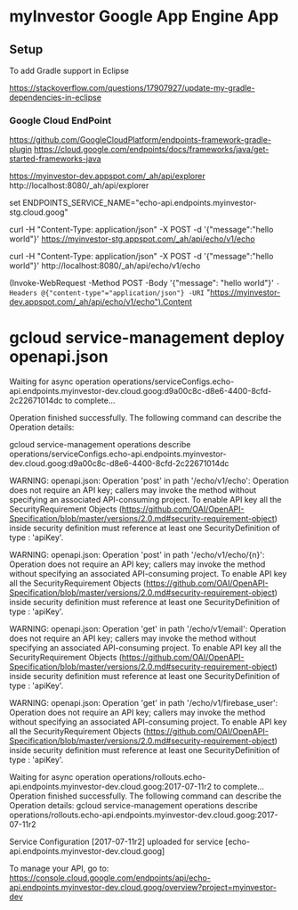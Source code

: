 # myInvestor Google App Engine App

## Setup

To add Gradle support in Eclipse

https://stackoverflow.com/questions/17907927/update-my-gradle-dependencies-in-eclipse

### Google Cloud EndPoint

https://github.com/GoogleCloudPlatform/endpoints-framework-gradle-plugin
https://cloud.google.com/endpoints/docs/frameworks/java/get-started-frameworks-java

https://myinvestor-dev.appspot.com/_ah/api/explorer
http://localhost:8080/_ah/api/explorer


set ENDPOINTS_SERVICE_NAME="echo-api.endpoints.myinvestor-stg.cloud.goog"

 curl -H "Content-Type: application/json" -X POST -d '{"message":"hello world"}' https://myinvestor-stg.appspot.com/_ah/api/echo/v1/echo

curl -H "Content-Type: application/json" -X POST -d '{"message":"hello world"}' http://localhost:8080/_ah/api/echo/v1/echo

(Invoke-WebRequest -Method POST -Body '{"message": "hello world"}' `
-Headers @{"content-type"="application/json"} -URI `
"https://myinvestor-dev.appspot.com/_ah/api/echo/v1/echo").Content

     
# gcloud service-management deploy openapi.json
     
Waiting for async operation operations/serviceConfigs.echo-api.endpoints.myinvestor-dev.cloud.goog:d9a00c8c-d8e6-4400-8cfd-2c22671014dc to complete...

Operation finished successfully. The following command can describe the Operation details:

 gcloud service-management operations describe operations/serviceConfigs.echo-api.endpoints.myinvestor-dev.cloud.goog:d9a00c8c-d8e6-4400-8cfd-2c22671014dc

WARNING: openapi.json: Operation 'post' in path '/echo/v1/echo': Operation does not require an API key; callers may invoke the method without specifying an associated API-consuming project. To enable API key all the SecurityRequirement Objects (https://github.com/OAI/OpenAPI-Specification/blob/master/versions/2.0.md#security-requirement-object) inside security definition must reference at least one SecurityDefinition of type : 'apiKey'.

WARNING: openapi.json: Operation 'post' in path '/echo/v1/echo/{n}': Operation does not require an API key; callers may invoke the method without specifying an associated API-consuming project. To enable API key all the SecurityRequirement Objects (https://github.com/OAI/OpenAPI-Specification/blob/master/versions/2.0.md#security-requirement-object) inside security definition must reference at least one SecurityDefinition of type : 'apiKey'.

WARNING: openapi.json: Operation 'get' in path '/echo/v1/email': Operation does not require an API key; callers may invoke the method without specifying an associated API-consuming project. To enable API key all the SecurityRequirement Objects (https://github.com/OAI/OpenAPI-Specification/blob/master/versions/2.0.md#security-requirement-object) inside security definition must reference at least one SecurityDefinition of type : 'apiKey'.


WARNING: openapi.json: Operation 'get' in path '/echo/v1/firebase_user': Operation does not require an API key; callers may invoke the method without specifying an associated API-consuming project. To enable API key all the SecurityRequirement Objects (https://github.com/OAI/OpenAPI-Specification/blob/master/versions/2.0.md#security-requirement-object) inside security definition must reference at least one SecurityDefinition of type : 'apiKey'.


Waiting for async operation operations/rollouts.echo-api.endpoints.myinvestor-dev.cloud.goog:2017-07-11r2 to complete...
Operation finished successfully. The following command can describe the Operation details:
 gcloud service-management operations describe operations/rollouts.echo-api.endpoints.myinvestor-dev.cloud.goog:2017-07-11r2

Service Configuration [2017-07-11r2] uploaded for service [echo-api.endpoints.myinvestor-dev.cloud.goog]

To manage your API, go to: https://console.cloud.google.com/endpoints/api/echo-api.endpoints.myinvestor-dev.cloud.goog/overview?project=myinvestor-dev

     